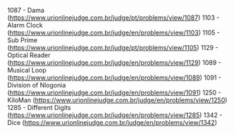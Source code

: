1087 - Dama (https://www.urionlinejudge.com.br/judge/pt/problems/view/1087)
1103 - Alarm Clock (https://www.urionlinejudge.com.br/judge/en/problems/view/1103) 
1105 - Sub Prime (https://www.urionlinejudge.com.br/judge/pt/problems/view/1105)
1129 - Optical Reader (https://www.urionlinejudge.com.br/judge/en/problems/view/1129) 
1089 - Musical Loop (https://www.urionlinejudge.com.br/judge/en/problems/view/1089)
1091 - Division of Nlogonia (https://www.urionlinejudge.com.br/judge/en/problems/view/1091)
1250 - KiloMan (https://www.urionlinejudge.com.br/judge/en/problems/view/1250)
1285 - Different Digits (https://www.urionlinejudge.com.br/judge/en/problems/view/1285)
1342 - Dice (https://www.urionlinejudge.com.br/judge/en/problems/view/1342)
